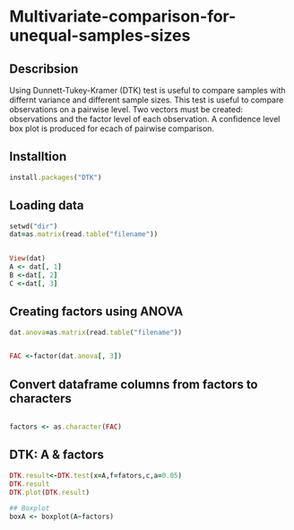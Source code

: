 # Multivariate-comparison-for-unequal-samples-sizes

## Describsion

Using Dunnett-Tukey-Kramer (DTK) test is useful to compare samples with differnt variance and different sample sizes. This test is useful to compare observations on a pairwise level. Two vectors must be created: observations and the factor level of each observation. A confidence level box plot is produced for ecach of pairwise comparison. 

## Installtion 

```ruby
install.packages("DTK")

```

## Loading  data
```ruby
setwd("dir")
dat=as.matrix(read.table("filename"))


View(dat)
A <- dat[, 1]
B <-dat[, 2]
C <-dat[, 3]
```
##  Creating factors using ANOVA
```ruby
dat.anova=as.matrix(read.table("filename"))


FAC <-factor(dat.anova[, 3])

```

## Convert dataframe columns from factors to characters
 ```ruby
 
factors <- as.character(FAC)


```

## DTK: A & factors
```ruby
DTK.result<-DTK.test(x=A,f=fators,c,a=0.05)
DTK.result
DTK.plot(DTK.result)

## Boxplot
boxA <- boxplot(A~factors)

```







